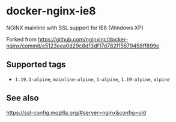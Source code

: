 # docker-nginx-ie8

NGINX mainline with SSL support for IE8  (Windows XP)

Forked from https://github.com/nginxinc/docker-nginx/commit/e5123eea0d29c8d13df17d782f15679458ff899e

## Supported tags

-	`1.19.1-alpine`, `mainline-alpine`, `1-alpine`, `1.19-alpine`, `alpine`

## See also

https://ssl-config.mozilla.org/#server=nginx&config=old
